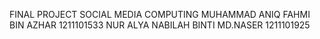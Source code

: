 FINAL PROJECT SOCIAL MEDIA COMPUTING
MUHAMMAD ANIQ FAHMI BIN AZHAR 1211101533
NUR ALYA NABILAH BINTI MD.NASER 1211101925
